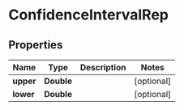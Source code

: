 

# ConfidenceIntervalRep


## Properties

| Name | Type | Description | Notes |
|------------ | ------------- | ------------- | -------------|
|**upper** | **Double** |  |  [optional] |
|**lower** | **Double** |  |  [optional] |



